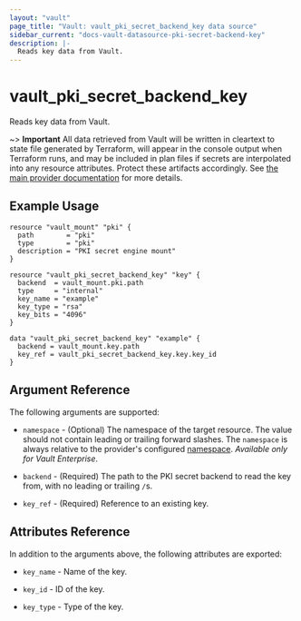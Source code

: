 ```yaml
---
layout: "vault"
page_title: "Vault: vault_pki_secret_backend_key data source"
sidebar_current: "docs-vault-datasource-pki-secret-backend-key"
description: |-
  Reads key data from Vault.
---
```


# vault\_pki\_secret\_backend\_key

Reads key data from Vault.

~> **Important** All data retrieved from Vault will be
written in cleartext to state file generated by Terraform, will appear in
the console output when Terraform runs, and may be included in plan files
if secrets are interpolated into any resource attributes.
Protect these artifacts accordingly. See
[the main provider documentation](../index.html)
for more details.

## Example Usage

```hcl
resource "vault_mount" "pki" {
  path        = "pki"
  type        = "pki"
  description = "PKI secret engine mount"
}

resource "vault_pki_secret_backend_key" "key" {
  backend  = vault_mount.pki.path
  type     = "internal"
  key_name = "example"
  key_type = "rsa"
  key_bits = "4096"
}

data "vault_pki_secret_backend_key" "example" {
  backend = vault_mount.key.path
  key_ref = vault_pki_secret_backend_key.key.key_id
}
```

## Argument Reference

The following arguments are supported:

* `namespace` - (Optional) The namespace of the target resource.
  The value should not contain leading or trailing forward slashes.
  The `namespace` is always relative to the provider's configured [namespace](/docs/providers/vault#namespace).
  *Available only for Vault Enterprise*.

* `backend` - (Required) The path to the PKI secret backend to
  read the key from, with no leading or trailing `/`s.

* `key_ref` - (Required) Reference to an existing key.

## Attributes Reference

In addition to the arguments above, the following attributes are exported:

* `key_name` - Name of the key.

* `key_id` - ID of the key.

* `key_type` - Type of the key.

